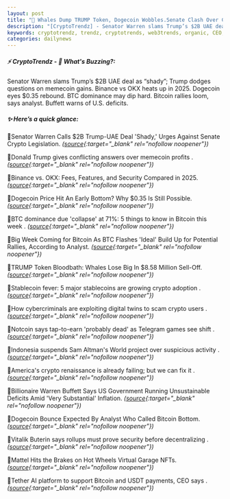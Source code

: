 ```yaml
---
layout: post
title: "🌇 Whales Dump TRUMP Token, Dogecoin Wobbles.Senate Clash Over Crypto Grows Bitcoin News"
description: "[CryptoTrendz] - Senator Warren slams Trump’s $2B UAE deal as “shady”; Trump dodges questions on memecoin gains. Binance vs OKX heats up in 2025. Dogecoin eyes $0.35 rebound. BTC dominance may dip hard. Bitcoin rallies loom, says analyst. Buffett warns of U.S. deficits."
keywords: cryptotrendz, trendz, cryptotrends, web3trends, organic, CEO, memecoin, Token, Warren, BTC, digital, stablecoins, AI, USDT, Crypto, Analyst, Trump, Bitcoin
categories: dailynews
---
```


##### ⚡ CryptoTrendz - 📌 *What's Buzzing?:*

Senator Warren slams Trump’s $2B UAE deal as “shady”; Trump dodges questions on memecoin gains. Binance vs OKX heats up in 2025. Dogecoin eyes $0.35 rebound. BTC dominance may dip hard. Bitcoin rallies loom, says analyst. Buffett warns of U.S. deficits.

##### ✨ *Here’s a quick glance:*


🔹Senator Warren Calls $2B Trump-UAE Deal 'Shady,' Urges Against Senate Crypto Legislation. *([source](https://s.avyag.com/qqvw){:target="_blank" rel="nofollow noopener"})*

🔹Donald Trump gives conflicting answers over memecoin profits . *([source](https://s.avyag.com/ublb){:target="_blank" rel="nofollow noopener"})*

🔹Binance vs. OKX: Fees, Features, and Security Compared in 2025. *([source](https://s.avyag.com/ayme){:target="_blank" rel="nofollow noopener"})*

🔹Dogecoin Price Hit An Early Bottom? Why $0.35 Is Still Possible. *([source](https://s.avyag.com/bt7w){:target="_blank" rel="nofollow noopener"})*

🔹BTC dominance due 'collapse' at 71%: 5 things to know in Bitcoin this week . *([source](https://s.avyag.com/q79n){:target="_blank" rel="nofollow noopener"})*

🔹Big Week Coming for Bitcoin As BTC Flashes 'Ideal' Build Up for Potential Rallies, According to Analyst. *([source](https://s.avyag.com/aurc){:target="_blank" rel="nofollow noopener"})*

🔹TRUMP Token Bloodbath: Whales Lose Big In $8.58 Million Sell-Off. *([source](https://s.avyag.com/bwa6){:target="_blank" rel="nofollow noopener"})*

🔹Stablecoin fever: 5 major stablecoins are growing crypto adoption . *([source](https://s.avyag.com/ushz){:target="_blank" rel="nofollow noopener"})*

🔹How cybercriminals are exploiting digital twins to scam crypto users . *([source](https://s.avyag.com/3kpt){:target="_blank" rel="nofollow noopener"})*

🔹Notcoin says tap-to-earn 'probably dead' as Telegram games see shift . *([source](https://s.avyag.com/haf5){:target="_blank" rel="nofollow noopener"})*

🔹Indonesia suspends Sam Altman's World project over suspicious activity . *([source](https://s.avyag.com/e0bz){:target="_blank" rel="nofollow noopener"})*

🔹America's crypto renaissance is already failing; but we can fix it . *([source](https://s.avyag.com/1nzm){:target="_blank" rel="nofollow noopener"})*

🔹Billionaire Warren Buffett Says US Government Running Unsustainable Deficits Amid 'Very Substantial' Inflation. *([source](https://s.avyag.com/3avf){:target="_blank" rel="nofollow noopener"})*

🔹Dogecoin Bounce Expected By Analyst Who Called Bitcoin Bottom. *([source](https://s.avyag.com/9i7a){:target="_blank" rel="nofollow noopener"})*

🔹Vitalik Buterin says rollups must prove security before decentralizing . *([source](https://s.avyag.com/ngiu){:target="_blank" rel="nofollow noopener"})*

🔹Mattel Hits the Brakes on Hot Wheels Virtual Garage NFTs. *([source](https://s.avyag.com/iwix){:target="_blank" rel="nofollow noopener"})*

🔹Tether AI platform to support Bitcoin and USDT payments, CEO says . *([source](https://s.avyag.com/3968){:target="_blank" rel="nofollow noopener"})*
